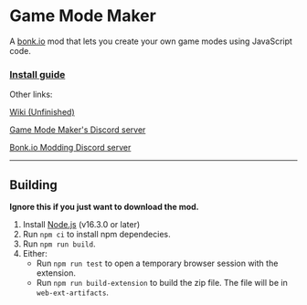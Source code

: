 # Game Mode Maker

A [bonk.io](https://bonk.io/) mod that lets you create your own game modes using JavaScript code.

### [Install guide](https://github.com/SneezingCactus/gmmaker/wiki/Downloading-and-installing)

Other links:

[Wiki (Unfinished)](https://github.com/SneezingCactus/gmmaker/wiki)

[Game Mode Maker's Discord server](https://discord.gg/dnBM3N6H8a)

[Bonk.io Modding Discord server](https://discord.gg/PHtG6qN3qj)

---

## Building

**Ignore this if you just want to download the mod.**


1. Install [Node.js](https://nodejs.org/) (v16.3.0 or later)
2. Run `npm ci` to install npm dependecies.
4. Run `npm run build`.
5. Either:
   - Run `npm run test` to open a temporary browser session with the extension.
   - Run `npm run build-extension` to build the zip file.
     The file will be in `web-ext-artifacts`.
